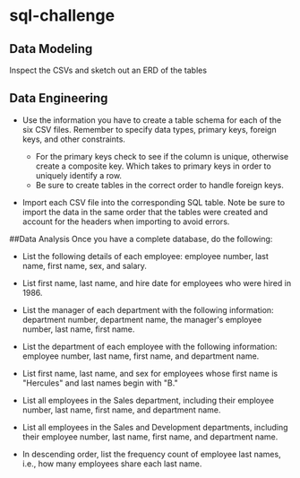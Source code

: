 # sql-challenge

## Data Modeling
Inspect the CSVs and sketch out an ERD of the tables

## Data Engineering

- Use the information you have to create a table schema for each of the six CSV files. Remember to specify data types, primary keys, foreign keys, and other constraints.

  - For the primary keys check to see if the column is unique, otherwise create a composite key. Which takes to primary keys in order to uniquely identify a row.
  - Be sure to create tables in the correct order to handle foreign keys.



- Import each CSV file into the corresponding SQL table. Note be sure to import the data in the same order that the tables were created and account for the headers when importing to avoid errors.



##Data Analysis
Once you have a complete database, do the following:


- List the following details of each employee: employee number, last name, first name, sex, and salary.


- List first name, last name, and hire date for employees who were hired in 1986.


- List the manager of each department with the following information: department number, department name, the manager's employee number, last name, first name.


- List the department of each employee with the following information: employee number, last name, first name, and department name.


- List first name, last name, and sex for employees whose first name is "Hercules" and last names begin with "B."


- List all employees in the Sales department, including their employee number, last name, first name, and department name.


- List all employees in the Sales and Development departments, including their employee number, last name, first name, and department name.


- In descending order, list the frequency count of employee last names, i.e., how many employees share each last name.
